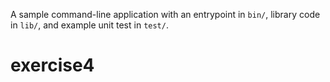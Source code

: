 A sample command-line application with an entrypoint in `bin/`, library code
in `lib/`, and example unit test in `test/`.
# exercise4
